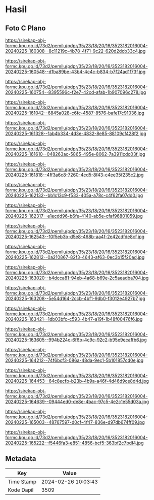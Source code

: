 # Hasil

## Foto C Plano

https://sirekap-obj-formc.kpu.go.id/73d2/pemilu/pdpr/35/23/18/20/16/3523182016004-20240225-160308--8c11219c-4b78-4f71-9c22-620d2dcb33c4.jpg

https://sirekap-obj-formc.kpu.go.id/73d2/pemilu/pdpr/35/23/18/20/16/3523182016004-20240225-160548--d1ba89be-43b4-4c4c-b834-b7f24ad1f73f.jpg

https://sirekap-obj-formc.kpu.go.id/73d2/pemilu/pdpr/35/23/18/20/16/3523182016004-20240225-160754--8395596c-f2e7-42cd-afab-1b907096c278.jpg

https://sirekap-obj-formc.kpu.go.id/73d2/pemilu/pdpr/35/23/18/20/16/3523182016004-20240225-161042--6845a028-c6fc-4587-8576-bafe17c91036.jpg

https://sirekap-obj-formc.kpu.go.id/73d2/pemilu/pdpr/35/23/18/20/16/3523182016004-20240225-161328--1ab4b334-4d3e-4832-8e85-88109cf428f2.jpg

https://sirekap-obj-formc.kpu.go.id/73d2/pemilu/pdpr/35/23/18/20/16/3523182016004-20240225-161610--048263ac-5865-495e-8062-7a3911cdc03f.jpg

https://sirekap-obj-formc.kpu.go.id/73d2/pemilu/pdpr/35/23/18/20/16/3523182016004-20240225-161818--4ff3a6c8-7260-4cd5-8f43-c4ee35f235c2.jpg

https://sirekap-obj-formc.kpu.go.id/73d2/pemilu/pdpr/35/23/18/20/16/3523182016004-20240225-162132--bb1c13c9-f533-405a-a78c-c4f62fa07dd0.jpg

https://sirekap-obj-formc.kpu.go.id/73d2/pemilu/pdpr/35/23/18/20/16/3523182016004-20240225-162317--e1ecdd96-b6fe-4140-ab5e-cfaf96801059.jpg

https://sirekap-obj-formc.kpu.go.id/73d2/pemilu/pdpr/35/23/18/20/16/3523182016004-20240225-162543--10f5eb3b-d5e8-468b-aa4f-2e42cdfde8cf.jpg

https://sirekap-obj-formc.kpu.go.id/73d2/pemilu/pdpr/35/23/18/20/16/3523182016004-20240225-162812--0a210867-82f3-4643-af63-0ec3b15f20ad.jpg

https://sirekap-obj-formc.kpu.go.id/73d2/pemilu/pdpr/35/23/18/20/16/3523182016004-20240225-163020--b4dcca81-94eb-4a68-b69e-2c5aeadba704.jpg

https://sirekap-obj-formc.kpu.go.id/73d2/pemilu/pdpr/35/23/18/20/16/3523182016004-20240225-163208--5e54d164-2ccb-4bf1-9db0-f3012e4927b7.jpg

https://sirekap-obj-formc.kpu.go.id/73d2/pemilu/pdpr/35/23/18/20/16/3523182016004-20240225-163421--1db03bfc-c593-4b47-a19f-1b48f00476f6.jpg

https://sirekap-obj-formc.kpu.go.id/73d2/pemilu/pdpr/35/23/18/20/16/3523182016004-20240225-163605--994b224c-6f6b-4c9c-92c2-b95e9ecaffb6.jpg

https://sirekap-obj-formc.kpu.go.id/73d2/pemilu/pdpr/35/23/18/20/16/3523182016004-20240225-164212--74f6bcf3-086a-48da-9ec1-5b101857cd0e.jpg

https://sirekap-obj-formc.kpu.go.id/73d2/pemilu/pdpr/35/23/18/20/16/3523182016004-20240225-164453--64c8ecfb-b23b-4b9a-a46f-4d46d9ce8d4d.jpg

https://sirekap-obj-formc.kpu.go.id/73d2/pemilu/pdpr/35/23/18/20/16/3523182016004-20240225-164639--09444ed0-de8e-4bac-97c5-4e2c1e55d03a.jpg

https://sirekap-obj-formc.kpu.go.id/73d2/pemilu/pdpr/35/23/18/20/16/3523182016004-20240225-165003--48767597-d0cf-4f47-836e-d97db674ff09.jpg

https://sirekap-obj-formc.kpu.go.id/73d2/pemilu/pdpr/35/23/18/20/16/3523182016004-20240225-165222--f5446fa3-e851-4856-bcf5-363bf2c7bdf4.jpg


## Metadata

| Key        | Value               |
| ---------- | ------------------- |
| Time Stamp | 2024-02-26 10:03:43 |
| Kode Dapil | 3509                |



